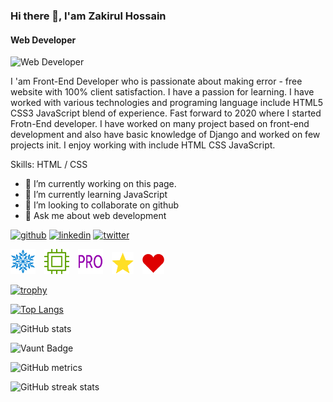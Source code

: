 ### Hi there 👋, I'am Zakirul Hossain
#### Web Developer
![Web Developer](https://media.licdn.com/dms/image/D5616AQGs8ywXGydvbA/profile-displaybackgroundimage-shrink_350_1400/0/1707585807482?e=1712793600&v=beta&t=amXHV2n5uz-yiwxRXGYmsc0d8Y07vDyybCOlS-5h1e0)

I 'am Front-End Developer who is passionate about making error - free website with 100% client satisfaction. I have a passion for learning. I have worked with various technologies and programing language include HTML5 CSS3 JavaScript blend of experience. Fast forward to 2020 where I started Frotn-End developer. I have worked on many project based on front-end development and also have basic knowledge of Django and worked on few projects init. I enjoy working with include HTML CSS JavaScript. 

Skills:  HTML / CSS 

- 🔭 I’m currently working on this page. 
- 🌱 I’m currently learning JavaScript 
- 👯 I’m looking to collaborate on github 
- 💬 Ask me about web development 


[<img src='https://cdn.jsdelivr.net/npm/simple-icons@3.0.1/icons/github.svg' alt='github' height='40'>](https://github.com/https://github.com/zimkushtia)  [<img src='https://cdn.jsdelivr.net/npm/simple-icons@3.0.1/icons/linkedin.svg' alt='linkedin' height='40'>](https://www.linkedin.com/in/https://www.linkedin.com/in/md-zakirul-hossain//)  [<img src='https://cdn.jsdelivr.net/npm/simple-icons@3.0.1/icons/twitter.svg' alt='twitter' height='40'>](https://twitter.com/https://twitter.com/ZimKushita)  

<a href='https://archiveprogram.github.com/'><img src='https://raw.githubusercontent.com/acervenky/animated-github-badges/master/assets/acbadge.gif' width='40' height='40'></a> <a href='https://docs.github.com/en/developers'><img src='https://raw.githubusercontent.com/acervenky/animated-github-badges/master/assets/devbadge.gif' width='40' height='40'></a> <a href='https://github.com/pricing'><img src='https://raw.githubusercontent.com/acervenky/animated-github-badges/master/assets/pro.gif' width='40' height='40'></a> <a href='https://stars.github.com/'><img src='https://raw.githubusercontent.com/acervenky/animated-github-badges/master/assets/starbadge.gif' width='35' height='35'></a> <a href='https://docs.github.com/en/github/supporting-the-open-source-community-with-github-sponsors'><img src='https://raw.githubusercontent.com/acervenky/animated-github-badges/master/assets/sponsorbadge.gif' width='35' height='35'></a> 

[![trophy](https://github-profile-trophy.vercel.app/?username=https://github.com/zimkushtia)](https://github.com/ryo-ma/github-profile-trophy)

[![Top Langs](https://github-readme-stats.vercel.app/api/top-langs/?username=https://github.com/zimkushtia)](https://github.com/anuraghazra/github-readme-stats)

![GitHub stats](https://github-readme-stats.vercel.app/api?username=https://github.com/zimkushtia&show_icons=true&count_private=true)  

![Vaunt Badge](https://api.vaunt.dev/v1/github/entities/https://github.com/zimkushtia/contributions?format=svg&private=true)  

![GitHub metrics](https://metrics.lecoq.io/https://github.com/zimkushtia)  

![GitHub streak stats](https://streak-stats.demolab.com/?user=https://github.com/zimkushtia)  

